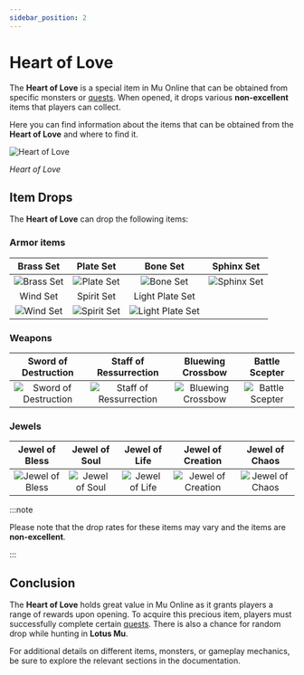 ```yaml
---
sidebar_position: 2
---
```


# Heart of Love

The **Heart of Love** is a special item in Mu Online that can be obtained from specific monsters or [quests](/gameplay-systems/quest-system). When opened, it drops various **non-excellent** items that players can collect.

Here you can find information about the items that can be obtained from the **Heart of Love** and where to find it.

![Heart of Love](/img/items/item-bags/heart-of-love.png)

_Heart of Love_

## Item Drops

The **Heart of Love** can drop the following items:

### Armor items

|                  Brass Set                   |                   Plate Set                    |                         Bone Set                         |                   Sphinx Set                   |
| :------------------------------------------: | :--------------------------------------------: | :------------------------------------------------------: | :--------------------------------------------: |
| ![Brass Set](/img/items/armors/dk/brass.png) |  ![Plate Set](/img/items/armors/dk/plate.png)  |        ![Bone Set](/img/items/armors/dw/bone.png)        | ![Sphinx Set](/img/items/armors/dw/sphinx.png) |
|                   Wind Set                   |                   Spirit Set                   |                     Light Plate Set                      |
|  ![Wind Set](/img/items/armors/fe/wind.png)  | ![Spirit Set](/img/items/armors/fe/spirit.png) | ![Light Plate Set](/img/items/armors/dl/light-plate.png) |

### Weapons

|                        Sword of Destruction                         |                         Staff of Ressurrection                         |                      Bluewing Crossbow                      |                      Battle Scepter                       |
| :-----------------------------------------------------------------: | :--------------------------------------------------------------------: | :---------------------------------------------------------: | :-------------------------------------------------------: |
| ![Sword of Destruction](/img/items/swords/sword-of-destruction.png) | ![Staff of Ressurrection](/img/items/staffs/staff-of-ressurection.png) | ![Bluewing Crossbow](/img/items/bows/bluewing-crossbow.png) | ![Battle Scepter](/img/items/scepters/battle-scepter.png) |

### Jewels

|                 Jewel of Bless                 |                Jewel of Soul                 |                Jewel of Life                 |                  Jewel of Creation                   |                 Jewel of Chaos                 |
| :--------------------------------------------: | :------------------------------------------: | :------------------------------------------: | :--------------------------------------------------: | :--------------------------------------------: |
| ![Jewel of Bless](/img/items/jewels/bless.png) | ![Jewel of Soul](/img/items/jewels/soul.png) | ![Jewel of Life](/img/items/jewels/life.png) | ![Jewel of Creation](/img/items/jewels/creation.png) | ![Jewel of Chaos](/img/items/jewels/chaos.png) |

:::note

Please note that the drop rates for these items may vary and the items are **non-excellent**.

:::

## Conclusion

The **Heart of Love** holds great value in Mu Online as it grants players a range of rewards upon opening. To acquire this precious item, players must successfully complete certain [quests](/gameplay-systems/quest-system). There is also a chance for random drop while hunting in **Lotus Mu**.

For additional details on different items, monsters, or gameplay mechanics, be sure to explore the relevant sections in the documentation.
